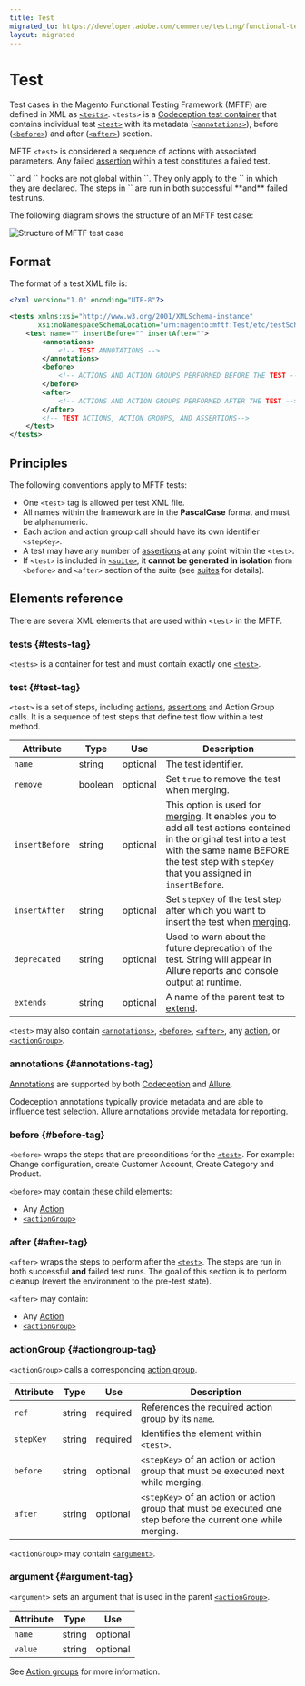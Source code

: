 ```yaml
---
title: Test
migrated_to: https://developer.adobe.com/commerce/testing/functional-testing-framework/test/
layout: migrated
---
```


# Test

Test cases in the Magento Functional Testing Framework (MFTF) are defined in XML as [`<tests>`].
`<tests>` is a [Codeception test container][Codeception] that contains individual test [`<test>`] with its metadata ([`<annotations>`]), before ([`<before>`]) and after ([`<after>`]) section.

MFTF `<test>` is considered a sequence of actions with associated parameters.
Any failed [assertion] within a test constitutes a failed test.

<div class="bs-callout bs-callout-info" markdown="1">
 `<before>` and `<after>` hooks are not global within `<tests>`.
They only apply to the `<test>` in which they are declared.
The steps in `<after>` are run in both successful **and** failed test runs.
</div>

The following diagram shows the structure of an MFTF test case:

![Structure of MFTF test case](img/test-dia.svg)

## Format

The format of a test XML file is:

```xml
<?xml version="1.0" encoding="UTF-8"?>

<tests xmlns:xsi="http://www.w3.org/2001/XMLSchema-instance"
       xsi:noNamespaceSchemaLocation="urn:magento:mftf:Test/etc/testSchema.xsd">
    <test name="" insertBefore="" insertAfter="">
        <annotations>
            <!-- TEST ANNOTATIONS -->
        </annotations>
        <before>
            <!-- ACTIONS AND ACTION GROUPS PERFORMED BEFORE THE TEST -->
        </before>
        <after>
            <!-- ACTIONS AND ACTION GROUPS PERFORMED AFTER THE TEST -->
        </after>
        <!-- TEST ACTIONS, ACTION GROUPS, AND ASSERTIONS-->
    </test>
</tests>
```

## Principles

The following conventions apply to MFTF tests:

*  One `<test>` tag is allowed per test XML file.
*  All names within the framework are in the **PascalCase** format and must be alphanumeric.
*  Each action and action group call should have its own identifier `<stepKey>`.
*  A test may have any number of [assertions][assertion] at any point within the `<test>`.
*  If `<test>` is included in [`<suite>`][suites], it **cannot be generated in isolation** from `<before>` and `<after>` section of the suite (see [suites] for details).

## Elements reference

There are several XML elements that are used within `<test>` in the MFTF.

### tests {#tests-tag}

`<tests>` is a container for test and must contain exactly one [`<test>`].

### test {#test-tag}

`<test>` is a set of steps, including [actions], [assertions][assertion] and Action Group calls. It is a sequence of test steps that define test flow within a test method.

Attribute|Type|Use|Description
---|---|---|---
`name`|string|optional|The test identifier.
`remove`|boolean|optional|Set `true` to remove the test when merging.
`insertBefore`|string|optional| This option is used for [merging]. It enables you to add all test actions contained in the original test into a test with the same name BEFORE the test step with `stepKey` that you assigned in `insertBefore`.
`insertAfter`|string|optional| Set `stepKey` of the test step after which you want to insert the test when [merging].
`deprecated`|string|optional|Used to warn about the future deprecation of the test. String will appear in Allure reports and console output at runtime.
`extends`|string|optional|A name of the parent test to [extend].

`<test>` may also contain [`<annotations>`], [`<before>`], [`<after>`], any [action][actions], or [`<actionGroup>`].

### annotations {#annotations-tag}

[Annotations] are supported by both [Codeception] and [Allure].

Codeception annotations typically provide metadata and are able to influence test selection.
Allure annotations provide metadata for reporting.

### before {#before-tag}

`<before>` wraps the steps that are preconditions for the [`<test>`]. For example: Change configuration, create Customer Account, Create Category and Product.

`<before>` may contain these child elements:

*  Any [Action][actions]
*  [`<actionGroup>`]

### after {#after-tag}

`<after>` wraps the steps to perform after the [`<test>`]. The steps are run in both successful **and** failed test runs. The goal of this section is to perform cleanup (revert the environment to the pre-test state).

`<after>` may contain:

*  Any [Action][actions]
*  [`<actionGroup>`]

### actionGroup {#actiongroup-tag}

`<actionGroup>` calls a corresponding [action group].

Attribute|Type|Use|Description
---|---|---|---
`ref`|string|required|References the required action group by its `name`.
`stepKey`|string|required| Identifies the element within `<test>`.
`before`|string|optional| `<stepKey>` of an action or action group that must be executed next while merging.
`after`|string|optional| `<stepKey>` of an action or action group that must be executed one step before the current one while merging.

`<actionGroup>` may contain [`<argument>`].

### argument {#argument-tag}

`<argument>` sets an argument that is used in the parent [`<actionGroup>`].

Attribute|Type|Use
---|---|---
`name`|string|optional| Name of the argument.
`value`|string|optional| Value of the argument.

See [Action groups][action group] for more information.

<!-- Link definitions -->

[`<actionGroup>`]: #actiongroup-tag
[`<after>`]: #after-tag
[`<annotations>`]: #annotations-tag
[`<argument>`]: #argument-tag
[`<before>`]: #before-tag
[`<test>`]: #test-tag
[`<tests>`]: #tests-tag
[action group]: ./test/action-groups.md
[actions]: ./test/actions.md
[Allure]: https://github.com/allure-framework/
[Annotations]: ./test/annotations.md
[assertion]: ./test/assertions.md
[Codeception]: https://codeception.com/docs/07-AdvancedUsage
[extend]: extending.md
[merging]: ./merging.md#insert-after
[suites]: ./suite.md
